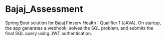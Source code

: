 # Bajaj_Assessment
Spring Boot solution for Bajaj Finserv Health | Qualifier 1 (JAVA).  On startup, the app generates a webhook, solves the SQL problem,  and submits the final SQL query using JWT authentication.
